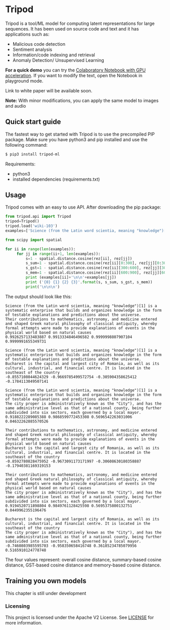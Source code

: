 # Tripod

Tripod is a tool/ML model for computing latent representations for large sequences. It has been used on source code and text and it has applications such as:
* Malicious code detection
* Sentiment analysis
* Information/code indexing and retrieval
* Anomaly Detection/ Unsupervised Learning

**For a quick demo** you can try the [Colaboratory Notebook with GPU acceleration](https://colab.research.google.com/drive/1_Qb8-KgIlpXwNtN5TdmBikEelN7djWaL). If you want to modify the text, open the Notebook in playground mode.

Link to white paper will be available soon.


**Note:** With minor modifications, you can apply the same model to images and audio

## Quick start guide

The fastest way to get started with Tripod is to use the precompiled PIP package. Make sure you have python3 and pip installed and use the following command:

```bash
$ pip3 install tripod-ml
```

Requirements:
* python3 
* installed dependencies (requirements.txt)
## Usage

Tripod comes with an easy to use API. After downloading the pip package:


```python
from tripod.api import Tripod
tripod=Tripod()
tripod.load('wiki-103')
examples=['Science (from the Latin word scientia, meaning "knowledge")[1] is a systematic enterprise that builds and organizes knowledge in the form of testable explanations and predictions about the universe.', 'Their contributions to mathematics, astronomy, and medicine entered and shaped Greek natural philosophy of classical antiquity, whereby formal attempts were made to provide explanations of events in the physical world based on natural causes', 'Bucharest is the capital and largest city of Romania, as well as its cultural, industrial, and financial centre. It is located in the southeast of the country', 'The city proper is administratively known as the "City"), and has the same administrative level as that of a national county, being further subdivided into six sectors, each governed by a local mayor.']

from scipy import spatial

for ii in range(len(examples)):
     for jj in range(ii+1, len(examples)):
         s=1 - spatial.distance.cosine(rez[ii], rez[jj])
         s_sum=1 - spatial.distance.cosine(rez[ii][0:300], rez[jj][0:300])
         s_gst=1 - spatial.distance.cosine(rez[ii][300:600], rez[jj][300:600])
         s_mem=1 - spatial.distance.cosine(rez[ii][600:900], rez[jj][600:900])
         print (examples[ii]+'\n\n'+examples[jj])
         print ('{0} {1} {2} {3}'.format(s, s_sum, s_gst, s_mem))
         print('\n\n\n')
```

The output should look like this:

```text
Science (from the Latin word scientia, meaning "knowledge")[1] is a systematic enterprise that builds and organizes knowledge in the form of testable explanations and predictions about the universe.
Their contributions to mathematics, astronomy, and medicine entered and shaped Greek natural philosophy of classical antiquity, whereby formal attempts were made to provide explanations of events in the physical world based on natural causes
0.9926257133483887 0.9913334846496582 0.9999998807907104 0.9999991655349731

Science (from the Latin word scientia, meaning "knowledge")[1] is a systematic enterprise that builds and organizes knowledge in the form of testable explanations and predictions about the universe.
Bucharest is the capital and largest city of Romania, as well as its cultural, industrial, and financial centre. It is located in the southeast of the country
-0.8557108044624329 -0.9669785499572754 -0.305904358625412 -0.1784113049507141

Science (from the Latin word scientia, meaning "knowledge")[1] is a systematic enterprise that builds and organizes knowledge in the form of testable explanations and predictions about the universe.
The city proper is administratively known as the "City"), and has the same administrative level as that of a national county, being further subdivided into six sectors, each governed by a local mayor.
0.9188222289085388 0.9868599772453308 0.5696542263031006 0.04632262885570526

Their contributions to mathematics, astronomy, and medicine entered and shaped Greek natural philosophy of classical antiquity, whereby formal attempts were made to provide explanations of events in the physical world based on natural causes
Bucharest is the capital and largest city of Romania, as well as its cultural, industrial, and financial centre. It is located in the southeast of the country
-0.8592780828475952 -0.9673091173171997 -0.30608630180358887 -0.17940381169319153

Their contributions to mathematics, astronomy, and medicine entered and shaped Greek natural philosophy of classical antiquity, whereby formal attempts were made to provide explanations of events in the physical world based on natural causes
The city proper is administratively known as the "City"), and has the same administrative level as that of a national county, being further subdivided into six sectors, each governed by a local mayor.
0.9194520711898804 0.9849761128425598 0.5695375800132751 0.0449962355196476

Bucharest is the capital and largest city of Romania, as well as its cultural, industrial, and financial centre. It is located in the southeast of the country
The city proper is administratively known as the "City"), and has the same administrative level as that of a national county, being further subdivided into six sectors, each governed by a local mayor.
-0.7460803985595703 -0.958350658416748 0.36185234785079956 0.5165910124778748
```

The four values represent: overall cosine distance, summary-based cosine distance, GST-based cosine distance and memory-based cosine distance. 


## Training you own models

This chapter is still under development

### Licensing

This project is licensed under the Apache V2 License. See [LICENSE](LICENSE) for more information.